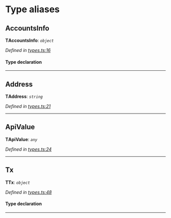 

# Type aliases

<a id="accountsinfo"></a>

##  AccountsInfo

**ΤAccountsInfo**: *`object`*

*Defined in [types.ts:16](https://github.com/paritytech/js-libs/blob/68beba7/packages/light.js/src/types.ts#L16)*

#### Type declaration

___
<a id="address"></a>

##  Address

**ΤAddress**: *`string`*

*Defined in [types.ts:21](https://github.com/paritytech/js-libs/blob/68beba7/packages/light.js/src/types.ts#L21)*

___
<a id="apivalue"></a>

##  ApiValue

**ΤApiValue**: *`any`*

*Defined in [types.ts:24](https://github.com/paritytech/js-libs/blob/68beba7/packages/light.js/src/types.ts#L24)*

___
<a id="tx"></a>

##  Tx

**ΤTx**: *`object`*

*Defined in [types.ts:48](https://github.com/paritytech/js-libs/blob/68beba7/packages/light.js/src/types.ts#L48)*

#### Type declaration

___

